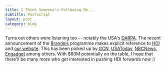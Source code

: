 ```yaml
---
title: I Think Someone's Following Me...
subtitle: Postscript
layout: post
category: blog
---
```


Turns out others were listening too -- notably the USA's [DARPA][]. The recent
announcement of the [Brandeis][] programme makes explicit reference to [HDI][]
and [our website][hdiwww]. This has been picked up by [GCN][], [USAToday][],
[NBCNews][], [Engadget][] among others. With $60M potentially on the table, I
hope that there'll be many more who get interested in pushing HDI forwards now
:)

[darpa]: http://www.darpa.mil/
[gcn]: http://gcn.com/articles/2015/03/12/darpa-brandeis.aspx

[usatoday]: http://www.usatoday.com/story/nation/2015/03/16/data-privacy-darpa-brandeis/70222556/

[nbcnews]: http://www.nbcnews.com/tech/security/darpa-unexpectedly-announces-program-improve-online-piracy-n322601

[engadget]: http://www.engadget.com/2015/03/12/darpa-is-trying-to-reinvent-online-privacy/

[brandeis]: http://www.darpa.mil/NewsEvents/Releases/2015/03/11.aspx
[hdi]: http://ssrn.com/abstract=2508051
[hdiwww]: http://hdiresearch.org/
